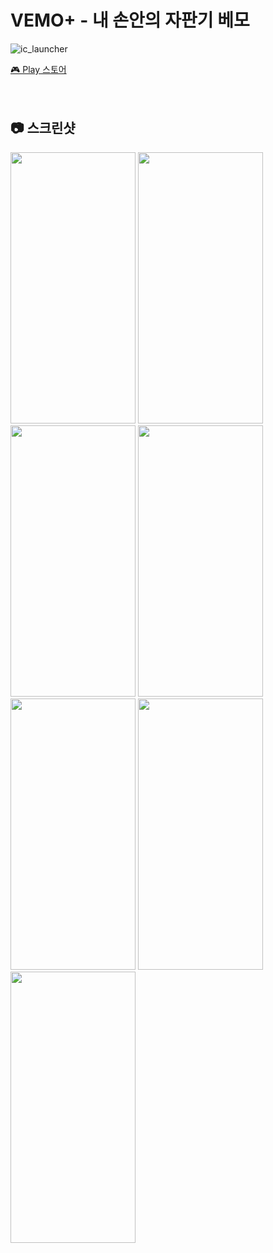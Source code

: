 # VEMO+ - 내 손안의 자판기 베모
![ic_launcher](https://user-images.githubusercontent.com/79048895/168422263-31e0825f-e682-45c5-85d7-27d1ae8089b7.png)

[🎮 Play 스토어](https://play.google.com/store/apps/details?id=kr.co.vemo.vemoplus)  
<br>
<br>
## 📷 스크린샷
<img src="https://user-images.githubusercontent.com/79048895/168422363-47a0034e-319c-458b-81dc-44220acef6f7.png" width="200" height="434" /> <img src="https://user-images.githubusercontent.com/79048895/168422370-79a47d80-7976-4cf9-86d6-f32ffcbfad10.png" width="200" height="434" /> <img src="https://user-images.githubusercontent.com/79048895/168422379-170b6494-d3b7-4fc1-b73a-93f778298f4b.png" width="200" height="434" /> <img src="https://user-images.githubusercontent.com/79048895/168422394-e47e175e-5b55-47d3-bac7-85c2e1ddfeb2.png" width="200" height="434" /> <img src="https://user-images.githubusercontent.com/79048895/168422390-943a7aad-4ebc-4cf3-8338-c20c05f777c0.png" width="200" height="434" /> <img src="https://user-images.githubusercontent.com/79048895/168422412-db254a20-cd59-438b-b3b6-ce12c60adf32.png" width="200" height="434" /> <img src="https://user-images.githubusercontent.com/79048895/168422413-03ffe1dd-d3c4-410d-bfba-d34db357b2b6.png" width="200" height="434" />
<br>
<br>
